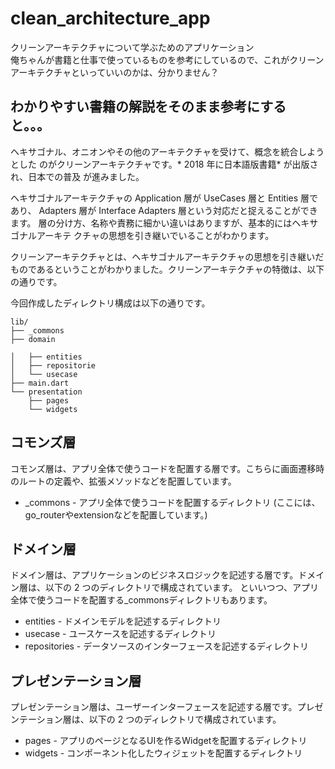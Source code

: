 # clean_architecture_app

クリーンアーキテクチャについて学ぶためのアプリケーション<br>
俺ちゃんが書籍と仕事で使っているものを参考にしているので、これがクリーンアーキテクチャといっていいのかは、分かりません？

## わかりやすい書籍の解説をそのまま参考にすると。。。
ヘキサゴナル、オニオンやその他のアーキテクチャを受けて、概念を統合しようとした
のがクリーンアーキテクチャです。* 2018 年に日本語版書籍* が出版され、日本での普及
が進みました。

ヘキサゴナルアーキテクチャの Application 層が UseCases 層と Entities 層であり、 Adapters 層が Interface Adapters 層という対応だと捉えることができます。
 層の分け方、名称や責務に細かい違いはありますが、基本的にはヘキサゴナルアーキテ
クチャの思想を引き継いでいることがわかります。

クリーンアーキテクチャとは、ヘキサゴナルアーキテクチャの思想を引き継いだものであるということがわかりました。クリーンアーキテクチャの特徴は、以下の通りです。

今回作成したディレクトリ構成は以下の通りです。

```
lib/
├── _commons
├── domain

│   ├── entities
│   ├── repositorie
│   └── usecase
├── main.dart
└── presentation
    ├── pages
    └── widgets
```

## コモンズ層
コモンズ層は、アプリ全体で使うコードを配置する層です。こちらに画面遷移時のルートの定義や、拡張メソッドなどを配置しています。

- _commons - アプリ全体で使うコードを配置するディレクトリ (ここには、go_routerやextensionなどを配置しています。)

## ドメイン層
ドメイン層は、アプリケーションのビジネスロジックを記述する層です。ドメイン層は、以下の 2 つのディレクトリで構成されています。
といいつつ、アプリ全体で使うコードを配置する_commonsディレクトリもあります。

- entities - ドメインモデルを記述するディレクトリ
- usecase - ユースケースを記述するディレクトリ
- repositories - データソースのインターフェースを記述するディレクトリ

## プレゼンテーション層
プレゼンテーション層は、ユーザーインターフェースを記述する層です。プレゼンテーション層は、以下の 2 つのディレクトリで構成されています。

- pages - アプリのページとなるUIを作るWidgetを配置するディレクトリ
- widgets - コンポーネント化したウィジェットを配置するディレクトリ